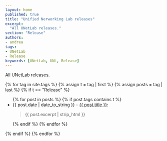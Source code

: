 ```yaml
---
layout: home
published: true
title: "Unified Nerworking Lab releases"
excerpt:
  "All UNetLab releases."
section: "Release"
authors:
- andrea
tags:
- UNetLab
- Release
keywords: [UNetLab, UNL, Release]
---
```

All UNetLab releases.

{% for tag in site.tags %}
    {% assign t = tag | first %}
    {% assign posts = tag | last %}
    {% if t == "Release" %}
<ul>
        {% for post in posts %}
            {% if post.tags contains t %}
    <li>{{ post.date | date_to_string }} - <a href="{{ post.url }}" title="{{ post.title }}">{{ post.title }}</a>:<br/><blockquote>{{ post.excerpt | strip_html }}</blockquote></li>
            {% endif %}
        {% endfor %}
</ul>
    {% endif %}
{% endfor %}
